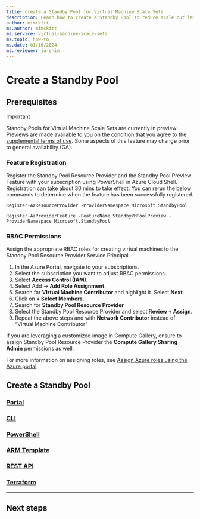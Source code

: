 ```yaml
---
title: Create a Standby Pool for Virtual Machine Scale Sets
description: Learn how to create a Standby Pool to reduce scale out latency with Virtual Machine Scale Sets
author: mimckitt
ms.author: mimckitt
ms.service: virtual-machine-scale-sets
ms.topic: how-to
ms.date: 01/16/2024
ms.reviewer: ju-shim
---
```



# Create a Standby Pool


## Prerequisites

> [!IMPORTANT]
> Standby Pools for Virtual Machine Scale Sets are currently in preview. Previews are made available to you on the condition that you agree to the [supplemental terms of use](https://azure.microsoft.com/support/legal/preview-supplemental-terms/). Some aspects of this feature may change prior to general availability (GA). 


### Feature Registration 
Register the Standby Pool Resource Provider and the Standby Pool Preview Feature with your 
subscription using PowerShell in Azure Cloud Shell. Registration can take about 30 mins to take effect. 
You can rerun the below commands to determine when the feature has been successfully registered. 

```azurepowershell-interactice
Register-AzResourceProvider -ProviderNamespace Microsoft.StandbyPool

Register-AzProviderFeature -FeatureName StandbyVMPoolPreview -ProviderNamespace Microsoft.StandbyPool
```

### RBAC Permissions
Assign the appropriate RBAC roles for creating virtual machines to the Standby Pool Resource Provider 
Service Principal. 
1) In the Azure Portal, navigate to your subscriptions. 
2) Select the subscription you want to adjust RBAC permissions. 
3) Select **Access Control (IAM)**.
4) Select Add -> **Add Role Assignment**.
5) Search for **Virtual Machine Contributor** and highlight it. Select **Next**. 
6) Click on **+ Select Members**.
7) Search for **Standby Pool Resource Provider** 
8) Select the Standby Pool Resource Provider and select R**eview + Assign**.
9) Repeat the above steps and with **Network Contributor** instead of “Virtual Machine 
Contributor” 

If you are leveraging a customized image in Compute Gallery, ensure to assign Standby Pool Resource 
Provider the **Compute Gallery Sharing Admin** permissions as well.

For more information on assigning roles, see [Assign Azure roles using the Azure portal](../role-based-access-control/role-assignments-portal.md)

## Create a Standby Pool

### [Portal](#tab/portal1)


### [CLI](#tab/cli1)


### [PowerShell](#tab/powershell1)


### [ARM Template](#tab/template1)


### [REST API](#tab/rest1)


### [Terraform](#tab/terraform1)

---


## Next steps
